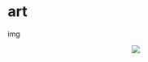 # art
img

<div class="separator" style="clear: both; text-align: center;">
<a href="https://belajar-blog-pemula-sampai-mahir.blogspot.com/2018/08/tahap-membuat-blogspot-dari-awal.html" target="_blank"><img border="0" data-original-height="250" data-original-width="300" src="https://1.bp.blogspot.com/-fYn4nzLDsIk/W4TWvrqcEmI/AAAAAAAACNs/PnQUBjdnTVg-CCwsFjmqH8HDuVjaSv_zQCKgBGAs/s1600/Untitled-1.gif" /></a></div>
